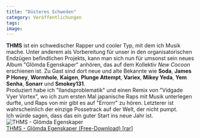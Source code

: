 ```yaml
---
title: "Düsteres Schweden"
category: Veröffentlichungen
tags: 
image: 
---
```


**THMS** ist ein schwedischer Rapper und cooler Typ, mit dem ich Musik mache. Unter anderem als Vorbereitung für unser in den organisatorischen Endzügen befindlichen Projekts, kann man sich nun für umsonst sein neues Album "Glömda Egenskaper" anhören, das auf dem Kollektiv *New Cocoon* erschienen ist. Zu Gast sind dort neue und alte Bekannte wie **Soda**, **James P Honey**, **Wormhole**, **Kaigen**, **Plunge Attempt**, **Variex**, **Mikey Yeda**, **Yem Senha**, **Sonarr** und **Smokey131**.  
Produziert habe ich "Ilandsproblematik" und einen Remix von "Vidgade Vyer Vortex", wo ich zum ersten Mal japanische Raps mit Musik unterlegen durfte, und Raps von mir gibt es auf "Errorrr" zu hören. Letzterer ist wahrscheinlich der einzige Possetrack auf der Welt, der nicht pumpt.  
Ich würde sagen, dass das ein guter Start ins neue Jahr ist.  
![THMS - Glömda Egenskaper](http://newcocoon.com/images/thmsglomdaegenskaper.jpg)  
[THMS - Glömda Egenskaper (Free-Download) [rar]](http://newcocoon.com/downloads/THMS-GL%C3%96MDAEGENSKAPER-MP3.rar)